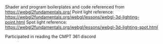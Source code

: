 Shader and program boilerplates and code referenced from https://webgl2fundamentals.org/
    Point light reference: https://webgl2fundamentals.org/webgl/lessons/webgl-3d-lighting-point.html
    Spot light reference: https://webgl2fundamentals.org/webgl/lessons/webgl-3d-lighting-spot.html

Participated in reading the CMPT 361 discord